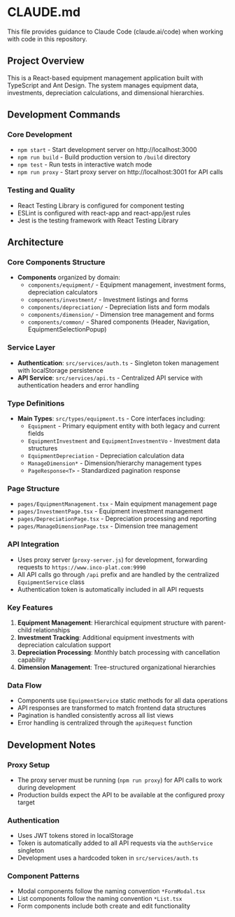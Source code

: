 # CLAUDE.md

This file provides guidance to Claude Code (claude.ai/code) when working with code in this repository.

## Project Overview

This is a React-based equipment management application built with TypeScript and Ant Design. The system manages equipment data, investments, depreciation calculations, and dimensional hierarchies.

## Development Commands

### Core Development
- `npm start` - Start development server on http://localhost:3000
- `npm run build` - Build production version to `/build` directory
- `npm test` - Run tests in interactive watch mode
- `npm run proxy` - Start proxy server on http://localhost:3001 for API calls

### Testing and Quality
- React Testing Library is configured for component testing
- ESLint is configured with react-app and react-app/jest rules
- Jest is the testing framework with React Testing Library

## Architecture

### Core Components Structure
- **Components** organized by domain:
  - `components/equipment/` - Equipment management, investment forms, depreciation calculators
  - `components/investment/` - Investment listings and forms
  - `components/depreciation/` - Depreciation lists and form modals
  - `components/dimension/` - Dimension tree management and forms
  - `components/common/` - Shared components (Header, Navigation, EquipmentSelectionPopup)

### Service Layer
- **Authentication**: `src/services/auth.ts` - Singleton token management with localStorage persistence
- **API Service**: `src/services/api.ts` - Centralized API service with authentication headers and error handling

### Type Definitions
- **Main Types**: `src/types/equipment.ts` - Core interfaces including:
  - `Equipment` - Primary equipment entity with both legacy and current fields
  - `EquipmentInvestment` and `EquipmentInvestmentVo` - Investment data structures
  - `EquipmentDepreciation` - Depreciation calculation data
  - `ManageDimension*` - Dimension/hierarchy management types
  - `PageResponse<T>` - Standardized pagination response

### Page Structure
- `pages/EquipmentManagement.tsx` - Main equipment management page
- `pages/InvestmentPage.tsx` - Equipment investment management
- `pages/DepreciationPage.tsx` - Depreciation processing and reporting
- `pages/ManageDimensionPage.tsx` - Dimension tree management

### API Integration
- Uses proxy server (`proxy-server.js`) for development, forwarding requests to `https://www.inco-plat.com:9990`
- All API calls go through `/api` prefix and are handled by the centralized `EquipmentService` class
- Authentication token is automatically included in all API requests

### Key Features
1. **Equipment Management**: Hierarchical equipment structure with parent-child relationships
2. **Investment Tracking**: Additional equipment investments with depreciation calculation support
3. **Depreciation Processing**: Monthly batch processing with cancellation capability
4. **Dimension Management**: Tree-structured organizational hierarchies

### Data Flow
- Components use `EquipmentService` static methods for all data operations
- API responses are transformed to match frontend data structures
- Pagination is handled consistently across all list views
- Error handling is centralized through the `apiRequest` function

## Development Notes

### Proxy Setup
- The proxy server must be running (`npm run proxy`) for API calls to work during development
- Production builds expect the API to be available at the configured proxy target

### Authentication
- Uses JWT tokens stored in localStorage
- Token is automatically added to all API requests via the `authService` singleton
- Development uses a hardcoded token in `src/services/auth.ts`

### Component Patterns
- Modal components follow the naming convention `*FormModal.tsx`
- List components follow the naming convention `*List.tsx`
- Form components include both create and edit functionality